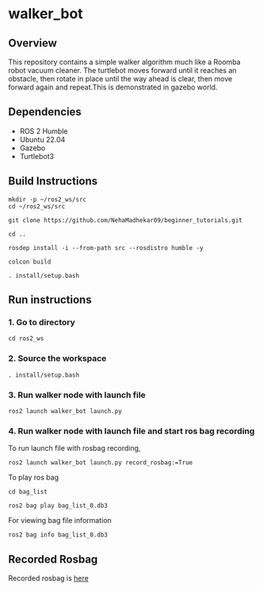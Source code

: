 # walker_bot

## Overview
This repository contains a simple walker algorithm much like a Roomba robot vacuum cleaner. The turtlebot moves forward until it reaches an obstacle, then rotate in place until the way ahead is clear, then move forward again and repeat.This is demonstrated in gazebo world. 

## Dependencies
* ROS 2 Humble
* Ubuntu 22.04
* Gazebo
* Turtlebot3

## Build Instructions
```
mkdir -p ~/ros2_ws/src
cd ~/ros2_ws/src

git clone https://github.com/NehaMadhekar09/beginner_tutorials.git

cd ..

rosdep install -i --from-path src --rosdistro humble -y

colcon build 

. install/setup.bash

```
## Run instructions
### 1. Go to directory
```
cd ros2_ws
```
### 2. Source the workspace
```
. install/setup.bash
```
### 3. Run walker node with launch file
```
ros2 launch walker_bot launch.py
```

### 4. Run walker node with launch file and start ros bag recording
To run launch file with rosbag recording,
```
ros2 launch walker_bot launch.py record_rosbag:=True
```
To play ros bag
```
cd bag_list
```
```
ros2 bag play bag_list_0.db3
```

For viewing bag file information
```
ros2 bag info bag_list_0.db3
```

## Recorded Rosbag

Recorded rosbag is [here](results/bag_list/)